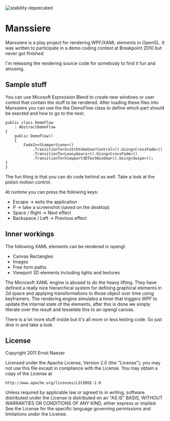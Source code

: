![stability-deprecated](https://img.shields.io/badge/stability-deprecated-red.svg)

Manssiere
=========
Manssiere is a play project for rendering WPF/XAML elements in OpenGL.
It was written to participate in a demo coding contest at Breakpoint 2010 but never got finished. 

I'm releasing the rendering source code for somebody to find it fun and amusing.

Sample stuff
------------
You can use Micosoft Expression Blend to create new windows or user control that contain the stuff to be rendered. After loading these files into Manssiere you can use the the DemoFlow class to define which part should be exected and how to go to the next.

    public class DemoFlow 
        : AbstractDemoFlow
    {
        public DemoFlow()
        {
            FadeIn<StamperScene>()
                .TransitionTo<ScotchYokeUserControl>().Using<CrossFade>()
                .TransitionTo<LoonyGears>().Using<CrossFade>()
                .TransitionTo<Viewport3DTestWindow>().Using<Swipe>();        }
    }

The fun thing is that you can do code behind as well. Take a look at the piston motion control.

At runtime you can press the following keys:

* Escape 			-> exits the application
* P					-> take a screenshot (saved on the desktop)
* Space / Right		-> Next effect
* Backspace / Left	-> Previous effect

Inner workings
--------------
The following XAML elements can be rendered in opengl:

* Canvas Rectangles
* Images
* Free form paths
* Viewport 3D elements including lights and textures

The Microsoft XAML engine is abused to do the heavy lifting. They have defined a really nice hierarchical system for defining graphical elements in 2d space and applying transformations to those object over time using keyframers. The rendering engine simulates a timer that triggers WPF to update the internal state of the elements, after this is done we simply itterate over the result and tesselate this to an opengl canvas.

There is a lot more stuff inside but it's all more or less testing code. So just dive in and take a look.

License
-------
Copyright 2011 Ernst Naezer
 
Licensed under the Apache License, Version 2.0 (the "License"); you may not use 
this file except in compliance with the License. You may obtain a copy of the 
License at 

    http://www.apache.org/licenses/LICENSE-2.0 

Unless required by applicable law or agreed to in writing, software distributed 
under the License is distributed on an "AS IS" BASIS, WITHOUT WARRANTIES OR 
CONDITIONS OF ANY KIND, either express or implied. See the License for the 
specific language governing permissions and limitations under the License.
